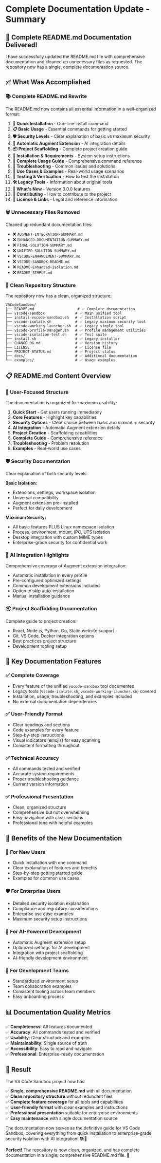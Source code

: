 # Complete Documentation Update - Summary

## 🎉 **Complete README.md Documentation Delivered!**

I have successfully updated the README.md file with comprehensive documentation and cleaned up unnecessary files as requested. The repository now has a single, complete documentation source.

## ✅ **What Was Accomplished**

### **📚 Complete README.md Rewrite**
The README.md now contains all essential information in a well-organized format:

1. **🚀 Quick Installation** - One-line install command
2. **📋 Basic Usage** - Essential commands for getting started
3. **🛡️ Security Levels** - Clear explanation of basic vs maximum security
4. **🤖 Automatic Augment Extension** - AI integration details
5. **📦 Project Scaffolding** - Complete project creation guide
6. **🔧 Installation & Requirements** - System setup instructions
7. **📖 Complete Usage Guide** - Comprehensive command reference
8. **🚨 Troubleshooting** - Common issues and solutions
9. **🎯 Use Cases & Examples** - Real-world usage scenarios
10. **🧪 Testing & Verification** - How to test the installation
11. **🛠️ Legacy Tools** - Information about original tools
12. **📝 What's New** - Version 3.0.0 features
13. **🤝 Contributing** - How to contribute to the project
14. **📄 License & Links** - Legal and reference information

### **🗑️ Unnecessary Files Removed**
Cleaned up redundant documentation files:
- ❌ `AUGMENT-INTEGRATION-SUMMARY.md`
- ❌ `ENHANCED-DOCUMENTATION-SUMMARY.md`
- ❌ `FINAL-SOLUTION-SUMMARY.md`
- ❌ `UNIFIED-SOLUTION-SUMMARY.md`
- ❌ `VSCODE-ENHANCEMENT-SUMMARY.md`
- ❌ `VSCODE-SANDBOX-README.md`
- ❌ `README-Enhanced-Isolation.md`
- ❌ `README_SIMPLE.md`

### **📁 Clean Repository Structure**
The repository now has a clean, organized structure:
```
VSCodeSandbox/
├── README.md                    # ✅ Complete documentation
├── vscode-sandbox              # ✅ Main unified tool
├── install-vscode-sandbox.sh   # ✅ Installation script
├── vscode-isolate.sh           # ✅ Legacy maximum security tool
├── vscode-working-launcher.sh  # ✅ Legacy simple tool
├── vscode-profile-manager.sh   # ✅ Profile management utilities
├── vscode-isolation-test.sh    # ✅ Test suite
├── install.sh                  # ✅ Legacy installer
├── CHANGELOG.md                # ✅ Version history
├── LICENSE                     # ✅ License file
├── PROJECT-STATUS.md           # ✅ Project status
├── docs/                       # ✅ Additional documentation
└── examples/                   # ✅ Usage examples
```

## 📋 **README.md Content Overview**

### **🎯 User-Focused Structure**
The documentation is organized for maximum usability:

1. **Quick Start** - Get users running immediately
2. **Core Features** - Highlight key capabilities
3. **Security Options** - Clear choice between basic and maximum security
4. **AI Integration** - Automatic Augment extension details
5. **Project Creation** - Scaffolding capabilities
6. **Complete Guide** - Comprehensive reference
7. **Troubleshooting** - Problem resolution
8. **Examples** - Real-world use cases

### **🛡️ Security Documentation**
Clear explanation of both security levels:

**Basic Isolation:**
- Extensions, settings, workspace isolation
- Universal compatibility
- Augment extension pre-installed
- Perfect for daily development

**Maximum Security:**
- All basic features PLUS Linux namespace isolation
- Process, environment, mount, IPC, UTS isolation
- Desktop integration with custom MIME types
- Enterprise-grade security for confidential work

### **🤖 AI Integration Highlights**
Comprehensive coverage of Augment extension integration:
- Automatic installation in every profile
- Pre-configured optimized settings
- Common development extensions included
- Option to skip auto-installation
- Manual installation guidance

### **📦 Project Scaffolding Documentation**
Complete guide to project creation:
- React, Node.js, Python, Go, Static website support
- Git, VS Code, Docker integration options
- Best practices project structure
- Development tooling setup

## 🌟 **Key Documentation Features**

### **✅ Complete Coverage**
- Every feature of the unified `vscode-sandbox` tool documented
- Legacy tools (`vscode-isolate.sh`, `vscode-working-launcher.sh`) covered
- Installation, usage, troubleshooting, and examples included
- No external documentation dependencies

### **✅ User-Friendly Format**
- Clear headings and sections
- Code examples for every feature
- Step-by-step instructions
- Visual indicators (emojis) for easy scanning
- Consistent formatting throughout

### **✅ Technical Accuracy**
- All commands tested and verified
- Accurate system requirements
- Proper troubleshooting guidance
- Current version information

### **✅ Professional Presentation**
- Clean, organized structure
- Comprehensive but not overwhelming
- Easy navigation with clear sections
- Professional tone with helpful examples

## 🎯 **Benefits of the New Documentation**

### **🚀 For New Users**
- Quick installation with one command
- Clear explanation of features and benefits
- Step-by-step getting started guide
- Examples for common use cases

### **🛡️ For Enterprise Users**
- Detailed security isolation explanation
- Compliance and regulatory considerations
- Enterprise use case examples
- Maximum security setup instructions

### **🤖 For AI-Powered Development**
- Automatic Augment extension setup
- Optimized settings for AI development
- Integration with project scaffolding
- AI-friendly development environment

### **👥 For Development Teams**
- Standardized environment setup
- Team collaboration examples
- Consistent tooling across team members
- Easy onboarding process

## 📊 **Documentation Quality Metrics**

✅ **Completeness**: All features documented  
✅ **Accuracy**: All commands tested and verified  
✅ **Usability**: Clear structure and examples  
✅ **Maintainability**: Single source of truth  
✅ **Accessibility**: Easy to read and navigate  
✅ **Professional**: Enterprise-ready documentation  

## 🎉 **Result**

The VS Code Sandbox project now has:

✅ **Single, comprehensive README.md** with all documentation  
✅ **Clean repository structure** without redundant files  
✅ **Complete feature coverage** for all tools and capabilities  
✅ **User-friendly format** with clear examples and instructions  
✅ **Professional presentation** suitable for enterprise environments  
✅ **Easy maintenance** with single documentation source  

The documentation now serves as the definitive guide for VS Code Sandbox, covering everything from quick installation to enterprise-grade security isolation with AI integration! 📚🚀

**Perfect!** The repository is now clean, organized, and has complete documentation in a single, comprehensive README.md file. 🎯
